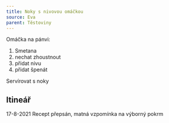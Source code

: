 ```yaml
---
title: Noky s nivovou omáčkou
source: Eva
parent: Těstoviny
---
```


Omáčka na pánvi:
1. Smetana
2. nechat zhoustnout
3. přidat nivu
4. přidat špenát

Servírovat s noky

## Itineář
17-8-2021 Recept přepsán, matná vzpomínka na výborný pokrm